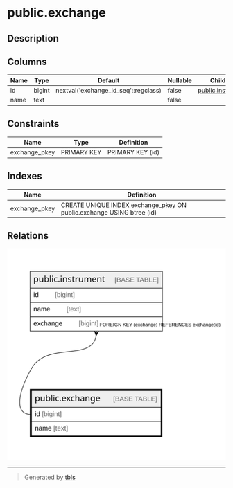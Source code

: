 # public.exchange

## Description

## Columns

| Name | Type | Default | Nullable | Children | Parents | Comment |
| ---- | ---- | ------- | -------- | -------- | ------- | ------- |
| id | bigint | nextval('exchange_id_seq'::regclass) | false | [public.instrument](public.instrument.md) |  |  |
| name | text |  | false |  |  |  |

## Constraints

| Name | Type | Definition |
| ---- | ---- | ---------- |
| exchange_pkey | PRIMARY KEY | PRIMARY KEY (id) |

## Indexes

| Name | Definition |
| ---- | ---------- |
| exchange_pkey | CREATE UNIQUE INDEX exchange_pkey ON public.exchange USING btree (id) |

## Relations

![er](public.exchange.svg)

---

> Generated by [tbls](https://github.com/k1LoW/tbls)
